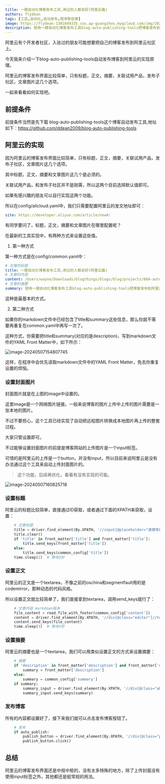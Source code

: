 ```yaml
---
title: 一键自动化博客发布工具,用过的人都说好(阿里云篇)
authors: flydean
tags: [工具,自动化,自动发布,程序那些事]
image: https://flydean-1301049335.cos.ap-guangzhou.myqcloud.com/img/202405062258801.png
description: 使用一键自动化博客发布工具blog-auto-publishing-tools把博客发布到阿里云上。
---
```


阿里云有个开发者社区，入驻过的朋友可能想要把自己的博客发布到阿里云社区上。

今天我来介绍一下blog-auto-publishing-tools自动发布博客到阿里云的实现原理。

阿里云的博客发布界面比较简单，只有标题，正文，摘要，关联试用产品，发布子社区，文章图片这几个选项。

一起来看看如何实现吧。

## 前提条件

前提条件当然是先下载 blog-auto-publishing-tools这个博客自动发布工具,地址如下：https://github.com/ddean2009/blog-auto-publishing-tools

## 阿里云的实现

因为阿里云的博客发布界面比较简单，只有标题，正文，摘要，关联试用产品，发布子社区，文章图片这几个选项。

其中标题，正文，摘要和文章图片这几个是必须的。

关联试用产品，和发布子社区并不是刚需，所以这两个目前选择默认值即可。

如果有感兴趣的朋友可以自行实现这两个功能。

所以在config/alicloud.yaml中，我们只需要配置阿里云的发文地址即可：

```yaml
site: https://developer.aliyun.com/article/new#/
```

有同学要问了，标题，正文，摘要和文章图片在哪里配置呢？

在最新的工具实现中，有两种方式来设置这些值。

<!-- truncate -->

1. 第一种方式

第一种方式是在config/common.yaml中：

```yaml
# 文章的标题
title: 一键自动化博客发布工具,用过的人都说好(阿里云篇)
# 文章的内容
content: /Users/wayne/Downloads/blogthings/blogs/blog/projects/004-auto-blog-publish-tool-oschina.md
# 文章的摘要
summary: 使用一键自动化博客发布工具blog-auto-publishing-tools把博客发布到阿里云上。
```

这种是最基本的方式。

2. 第二种方式

如果你的markdown文件中已经包含了title和summary这些信息，那么你就不需要再重复在common.yaml中再写一次了。

这种方式，你需要把title和summary(对应的是description)，写到markdown文件的YAML Front Matter中，如下所示：

![image-20240507154807745](https://flydean-1301049335.cos.ap-guangzhou.myqcloud.com/img/202405071548984.png)

这样，在程序中会优先读取markdown文件中的YAML Front Matter，免去你重复设置的烦恼。

### 设置封面图片

封面图片就是在上图的image中设置的。

这里image是一个网络图片链接。一般来说博客的图片上传中上传的图片需要是一张本地的图片。

不过不要担心，这个工具已经实现了自动把远程图片转换成本地图片再上传的整套过程。

大家只管设置即可。

不过能够设置封面图片的前提是博客网站的上传图片是一个input标签。

可惜的是阿里云的上传是一个button，并没有input，所以目前来说阿里云是没有办法通过这个工具来自动上传封面图片的。

> 这个功能，后续再优化，看看有没有实现的可能。

![image-20240507160825718](https://flydean-1301049335.cos.ap-guangzhou.myqcloud.com/img/202405071608020.png)

### 设置标题

阿里云的标题比较简单，直接通过ID获取，或者通过下面的XPATH来获取，设置：

```python
    # 文章标题
    title = driver.find_element(By.XPATH, '//input[@placeholder="请填写标题"]')
    title.clear()
    if 'title' in front_matter['title'] and front_matter['title']:
        title.send_keys(front_matter['title'])
    else:
        title.send_keys(common_config['title'])
    time.sleep(2)  # 等待3秒
```

### 设置正文

阿里云的正文是一个textarea，不像之前的oschina和segmentfault用的是codemirror，那种动态的代码风格。

所以设置正文就比较简单了，我们直接拿到textarea，调用send_keys就行了：

```python
    # 文章内容 markdown版本
    file_content = read_file_with_footer(common_config['content'])
    content = driver.find_element(By.XPATH, '//div[@class="editor"]//textarea[@class="textarea"]')
    content.send_keys(file_content)
    time.sleep(3)  # 等待3秒
```

### 设置摘要

阿里云的摘要也是一个textarea，我们可以用类似设置正文的方式来设置摘要：

```python
    # 摘要
    if 'description' in front_matter['description'] and front_matter['description']:
        summary = front_matter['description']
    else:
        summary = common_config['summary']
    if summary:
        summary_input = driver.find_element(By.XPATH, '//div[@class="abstractContent-box"]//textarea[@placeholder="请填写摘要"]')
        summary_input.send_keys(summary)
```

### 发布博客

所有的内容都设置好了，接下来我们就可以点击发布博客按钮了。

```python
    # 发布
    if auto_publish:
        publish_button = driver.find_element(By.XPATH, '//div[@class="publish-fixed-box-btn"]/button[contains(text(),"发布文章")]')
        publish_button.click()
```

## 总结

阿里云的博客发布界面还是中规中矩的，没有太多特殊的地方，除了上传封面没有使用input标签之外，其他都还是挺常规的用法。
